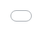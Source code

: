 <meta charset="utf-8">
    <title>NASEER LOVES JERMAINE</title>

<iframe id="game_frame" frameborder="0" scrolling="no" allowfullscreen src="//files.ufreegame.net/1024/Subway-Surfers-Zurich/" style="position:fixed; top:0; left:0; bottom:0; right:0; width:100%; height:100%; border:none; margin:0; padding:0; overflow:hidden; z-index:999999;">
    Your browser doesn't support iframes></iframe>
